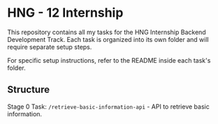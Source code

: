 # HNG - 12 Internship
This repository contains all my tasks for the HNG Internship Backend Development Track.
Each task is organized into its own folder and will require separate setup steps.

For specific setup instructions, refer to the README inside each task's folder.

## Structure
Stage 0 Task: `/retrieve-basic-information-api` - API to retrieve basic information.

 